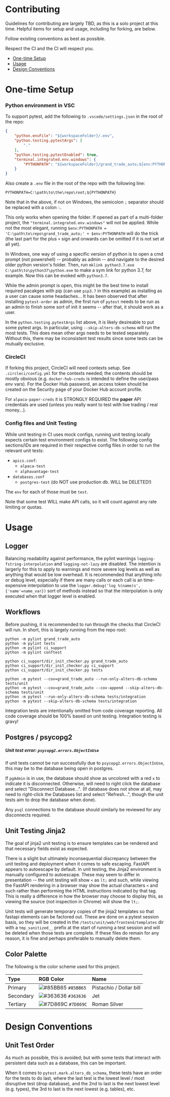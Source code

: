 # Contributing

Guidelines for contributing are largely TBD, as this is a solo project at this
time.  Helpful items for setup and usage, including for forking, are below.

Follow existing conventions as best as possible.

Respect the CI and the CI will respect you.

- [One-time Setup](#one-time-setup)
- [Usage](#usage)
- [Design Conventions](#design-conventions)



# One-time Setup

### Python environment in VSC
To support pytest, add the following to `.vscode/settings.json` in the root of
the repo:
```json
{
    "python.envFile": "${workspaceFolder}/.env",
    "python.testing.pytestArgs": [
        "."
    ],
    "python.testing.pytestEnabled": true,
    "terminal.integrated.env.windows": {
        "PYTHONPATH": "${workspaceFolder}/grand_trade_auto;${env:PYTHONPATH}",
    }
}
```

Also create a `.env` file in the root of the repo with the following line:
```
PYTHONPATH=C:\path\to\the\repo\root;${PYTHONPATH}
```

Note that in the above, if not on Windows, the semicolon `;` separator should be
replaced with a colon `:`.

This only works when opening the folder.  If opened as part of a multi-folder
project, the `"terminal.integrated.env.windows"` will not be applied.  While not
the most elegant, running
`$env:PYTHONPATH = 'C:\path\to\repo\grand_trade_auto;' + $env:PYTHONPATH` will
do the trick (the last part for the plus `+` sign and onwards can be omitted if
it is not set at all yet).

In Windows, one way of using a specific version of python is to open a cmd
prompt (not powershell) -- probably as admin -- and navigate to the desired
older python version's folder.  Then, run
`mklink python3.7.exe C:\path\to\python37\python.exe` to make a sym link for
python 3.7, for example.  Now this can be evoked with `python3.7`.

While the admin prompt is open, this might be the best time to install
required pacakges with pip (can use `pip3.7` in this example) as installing as a
user can cause some headaches...  It has been observed that after installing
`pytest-order` as admin, the first run of `pytest` needs to be run as an admin
to finish some sort of init it seems -- after that, it should work as a user.

In the `python.testing.pytestArgs` list above, it is likely desireable to put
some pytest args.  In particular, using `--skip-alters-db-schema` will run the
most tests.  This does mean other args needs to be tested separately.  Without
this, there may be inconsistent test results since some tests can be mutually
exclusive.


### CircleCI
If forking this project, CircleCI will need contexts setup.  See
`.circleci/config.yml` for the contexts needed; the contents should be mostly
obvious (e.g. `docker-hub-creds` is intended to define the user/pass env vars).
For the Docker Hub password, an access token should be created on the Security
page of your Docker Hub account profile.

For `alpaca-paper-creds` it is STRONGLY REQUIRED the **paper** API credentials
are used (unless you really want to test with live trading / real money...).


### Config files and Unit Testing
While unit testing in CI uses mock configs, running unit testing locally expects
certain test environment configs to exist.  The following config sections/IDs
are required in their respective config files in order to run the relevant
unit tests:
- `apics.conf`:
  - `alpaca-test`
  - `alphavantage-test`
- `databases.conf`
  - `postgres-test` (do NOT use production db.  WILL be DELETED!)

The `env` for each of those must be `test`.

Note that some test WILL make API calls, so it will count against any rate
limiting or quotas.



# Usage

## Logger
Balancing readability against performance, the pylint warnings
`logging-fstring-interpolation` and `logging-not-lazy` are disabled.  The
intention is largerly for this to apply to warnings and more severe log levels
as well as anything that would be low overhead.  It is recommended that anything
info or debug level, especially if there are many calls or each call is an
time-expensive interpolation to use the
`logger.debug('log %(name)s', {'name'=name_var})` sort of methods instead so
that the interpolation is only executed when that logger level is enabled.


## Workflows
Before pushing, it is recommended to run through the checks that CircleCI will
run.  In short, this is largely running from the repo root:
```
python -m pylint grand_trade_auto
python -m pylint tests
python -m pylint ci_support
python -m pylint conftest

python ci_support/dir_init_checker.py grand_trade_auto
python ci_support/dir_init_checker.py ci_support
python ci_support/dir_init_checker.py tests

python -m pytest --cov=grand_trade_auto --run-only-alters-db-schema tests/unit
python -m pytest --cov=grand_trade_auto --cov-append --skip-alters-db-schema tests/unit
python -m pytest --run-only-alters-db-schema tests/integration
python -m pytest --skip-alters-db-schema tests/integration
```

Integration tests are intentionally omitted from code coverage reporting.  All
code coverage should be 100% based on unit testing.  Integration testing is
gravy!


## Postgres / psycopg2

##### Unit test error: `psycopg2.errors.ObjectInUse`
If unit tests cannot be run successfully due to `psycopg2.errors.ObjectInUse`,
this may be to the database being open in postgres.

If `pgAdmin` is in use, the database should show as uncolored with a red `x` to
indicate it is disconnected.  Otherwise, will need to right click the database
and select "Disconnect Database...".  (If database does not show at all, may
need to right-click the Databases list and select "Refresh...", though the unit
tests aim to drop the database when done).

Any `psql` connections to the database should similarly be reviewed for any
disconnects required.


## Unit Testing Jinja2
The goal of jinja2 unit testing is to ensure templates can be rendered and that
necessary fields exist as expected.

There is a slight but ultimately inconsequential discrepancy between the unit
testing and deployment when it comes to safe escaping.  FastAPI appears to
autoescape by default.  In unit testing, the Jinja2 environment is manually
configured to autoescape.  These may seem to differ in presentation -- the unit
testing will show `<` as `lt;` and such, while viewing the FastAPI rendering in
a browser may show the actual characters `<` and such rather than performing the
HTML instructions indicated by that tag.  This is really a difference in how the
browser may choose to display this, as viewing the source (not inspection in
Chrome) will show the `lt;`.

Unit tests will generate temporary copies of the jinja2 templates so that
fastapi elements can be factored out.  These are done on a pytest session basis,
so they will be created in the `/tests/unit/web/frontend/templates` dir with a
`tmp_sanitized__` prefix at the start of running a test session and will be
deleted when those tests are complete.  If these files do remain for any reason,
it is fine and perhaps preferable to manually delete them.


## Color Palette
The following is the color scheme used for this project.

 Type      | RGB Color | Name
:----------|:----------|:------
 Primary   | ![#85BB65](https://via.placeholder.com/15/85BB65/000000?text=+) `#85BB65` | Pistachio / Dollar bill
 Secondary | ![#363636](https://via.placeholder.com/15/363636/000000?text=+) `#363636` | Jet
 Tertiary  | ![#7D869C](https://via.placeholder.com/15/7D869C/000000?text=+) `#7D869C` | Roman Silver



# Design Conventions

## Unit Test Order
As much as possible, this is avoided; but with some tests that interact with
persistent data such as a database, this can be important.

When it comes to `pytest.mark.alters_db_schema`, these tests have an order for
the tests to do last, where the last test is the lowest level / most disruptive
test (drop database), and the 2nd to last is the next lowest level (e.g. types),
the 3rd to last is the next lowest (e.g. tables), etc.
